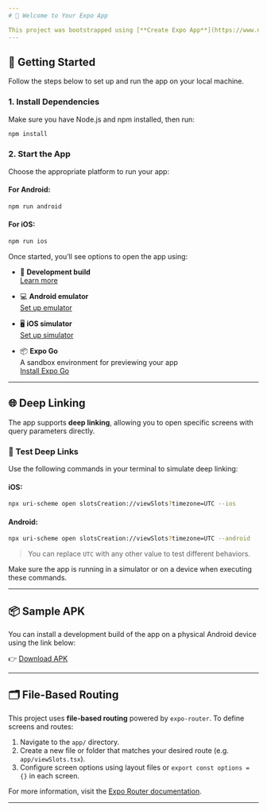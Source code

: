 ```yaml
---
# 📱 Welcome to Your Expo App

This project was bootstrapped using [**Create Expo App**](https://www.npmjs.com/package/create-expo-app), which sets up a modern React Native environment with [Expo](https://expo.dev) and [Expo Router](https://docs.expo.dev/router/introduction) for file-based navigation.
---
```


## 🚀 Getting Started

Follow the steps below to set up and run the app on your local machine.

### 1. Install Dependencies

Make sure you have Node.js and npm installed, then run:

```bash
npm install
```

### 2. Start the App

Choose the appropriate platform to run your app:

#### For Android:

```bash
npm run android
```

#### For iOS:

```bash
npm run ios
```

Once started, you’ll see options to open the app using:

- 📱 **Development build**  
  [Learn more](https://docs.expo.dev/develop/development-builds/introduction/)

- 💻 **Android emulator**  
  [Set up emulator](https://docs.expo.dev/workflow/android-studio-emulator/)

- 🖥 **iOS simulator**  
  [Set up simulator](https://docs.expo.dev/workflow/ios-simulator/)

- 📦 **Expo Go**  
  A sandbox environment for previewing your app  
  [Install Expo Go](https://expo.dev/go)

---

## 🌐 Deep Linking

The app supports **deep linking**, allowing you to open specific screens with query parameters directly.

### 🔧 Test Deep Links

Use the following commands in your terminal to simulate deep linking:

#### iOS:

```bash
npx uri-scheme open slotsCreation://viewSlots?timezone=UTC --ios
```

#### Android:

```bash
npx uri-scheme open slotsCreation://viewSlots?timezone=UTC --android
```

> You can replace `UTC` with any other value to test different behaviors.

Make sure the app is running in a simulator or on a device when executing these commands.

---

## 📦 Sample APK

You can install a development build of the app on a physical Android device using the link below:

👉 [Download APK](https://example.com/your-app.apk)

---

## 🗂 File-Based Routing

This project uses **file-based routing** powered by `expo-router`. To define screens and routes:

1. Navigate to the `app/` directory.
2. Create a new file or folder that matches your desired route (e.g. `app/viewSlots.tsx`).
3. Configure screen options using layout files or `export const options = {}` in each screen.

For more information, visit the [Expo Router documentation](https://docs.expo.dev/router/introduction).

---
